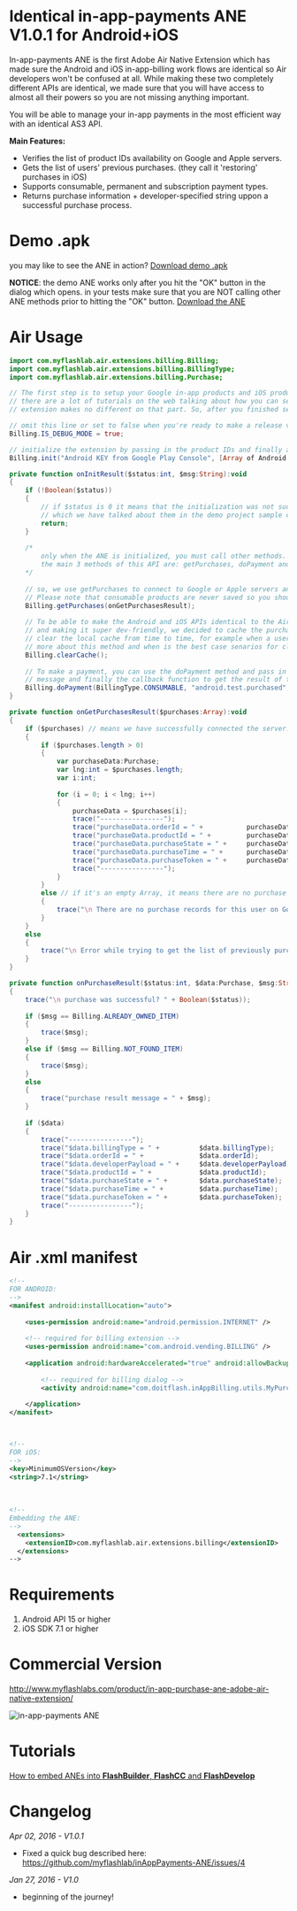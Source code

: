 # Identical in-app-payments ANE V1.0.1 for Android+iOS
In-app-payments ANE is the first Adobe Air Native Extension which has made sure the Android and iOS in-app-billing work flows are identical so Air developers won't be confused at all. While making these two completely different APIs are identical, we made sure that you will have access to almost all their powers so you are not missing anything important.

You will be able to manage your in-app payments in the most efficient way with an identical AS3 API.

**Main Features:**
* Verifies the list of product IDs availability on Google and Apple servers.
* Gets the list of users' previous purchases. (they call it 'restoring' purchases in iOS)
* Supports consumable, permanent and subscription payment types.
* Returns purchase information + developer-specified string uppon a successful purchase process.

# Demo .apk
you may like to see the ANE in action? [Download demo .apk](https://github.com/myflashlab/inAppPayments-ANE/tree/master/FD/dist)

**NOTICE**: the demo ANE works only after you hit the "OK" button in the dialog which opens. in your tests make sure that you are NOT calling other ANE methods prior to hitting the "OK" button.
[Download the ANE](https://github.com/myflashlab/inAppPayments-ANE/tree/master/FD/lib)

# Air Usage
```actionscript
import com.myflashlab.air.extensions.billing.Billing;
import com.myflashlab.air.extensions.billing.BillingType;
import com.myflashlab.air.extensions.billing.Purchase;

// The first step is to setup your Google in-app products and iOS products in your Google Play and iTunes Connect consoles.
// there are a lot of tutorials on the web talking about how you can setup your consoles with the product IDs and using this
// extension makes no different on that part. So, after you finished setting up your console, here's how you do the coding part.

// omit this line or set to false when you're ready to make a release version of your app. [When developing, make sure you are setting this to true]
Billing.IS_DEBUG_MODE = true;

// initialize the extension by passing in the product IDs and finally a callback function so you will know when the initialization process finishes.
Billing.init("Android KEY from Google Play Console", [Array of Android products], [Array of iOS products], callbackFunction);

private function onInitResult($status:int, $msg:String):void
{
	if (!Boolean($status))
	{
		// if $status is 0 it means that the initialization was not successful and this may happen because of many different reasons
		// which we have talked about them in the demo project sample codes. Please check FD/src/MainFinal.as file for more details.
		return;
	}
		
	/*
		only when the ANE is initialized, you must call other methods.
		the main 3 methods of this API are: getPurchases, doPayment and clearCache
	*/
	
	// so, we use getPurchases to connect to Google or Apple servers and restore the list of all previously purchased products.
	// Please note that consumable products are never saved so you should not expect to receive them with this method.
	Billing.getPurchases(onGetPurchasesResult);
	
	// To be able to make the Android and iOS APIs identical to the Air side and also to improve the extension performance 
	// and making it super dev-friendly, we decided to cache the purchase information. Considering this fact, you may need to
	// clear the local cache from time to time, for example when a user logouts from your app. Make sure to read the asdoc to know
	// more about this method and when is the best case senarios for clearing the cache.
	Billing.clearCache();
	
	// To make a payment, you can use the doPayment method and pass in the type of payment, the productID and an optional Payload
	// message and finally the callback function to get the result of the payment.
	Billing.doPayment(BillingType.CONSUMABLE, "android.test.purchased", "Payload CONSUMABLE", onPurchaseResult);
}

private function onGetPurchasesResult($purchases:Array):void
{
	if ($purchases) // means we have successfully connected the server.
	{
		if ($purchases.length > 0)
		{
			var purchaseData:Purchase;
			var lng:int = $purchases.length;
			var i:int;
			
			for (i = 0; i < lng; i++)
			{
				purchaseData = $purchases[i];
				trace("----------------");
				trace("purchaseData.orderId = " + 			purchaseData.orderId);
				trace("purchaseData.productId = " +			purchaseData.productId);
				trace("purchaseData.purchaseState = " +		purchaseData.purchaseState);
				trace("purchaseData.purchaseTime = " +		purchaseData.purchaseTime);
				trace("purchaseData.purchaseToken = " +		purchaseData.purchaseToken);
				trace("----------------");
			}
		}
		else // if it's an empty Array, it means there are no purchase records for this user on the server.
		{
			trace("\n There are no purchase records for this user on Google or Apple servers.");
		}
	}
	else
	{
		trace("\n Error while trying to get the list of previously purchased records.")
	}
}

private function onPurchaseResult($status:int, $data:Purchase, $msg:String):void
{
	trace("\n purchase was successful? " + Boolean($status));
	
	if ($msg == Billing.ALREADY_OWNED_ITEM)
	{
		trace($msg);
	}
	else if ($msg == Billing.NOT_FOUND_ITEM)
	{
		trace($msg);
	}
	else
	{
		trace("purchase result message = " + $msg);
	}
	
	if ($data)
	{
		trace("----------------");
		trace("$data.billingType = " + 			$data.billingType);
		trace("$data.orderId = " + 				$data.orderId);
		trace("$data.developerPayload = " + 	$data.developerPayload);
		trace("$data.productId = " +			$data.productId);
		trace("$data.purchaseState = " +		$data.purchaseState);
		trace("$data.purchaseTime = " +			$data.purchaseTime);
		trace("$data.purchaseToken = " +		$data.purchaseToken);
		trace("----------------");
	}
}
```

# Air .xml manifest
```xml
<!--
FOR ANDROID:
-->
<manifest android:installLocation="auto">
	
	<uses-permission android:name="android.permission.INTERNET" />
	
	<!-- required for billing extension -->
	<uses-permission android:name="com.android.vending.BILLING" />
	
	<application android:hardwareAccelerated="true" android:allowBackup="true">
		
		<!-- required for billing dialog -->
		<activity android:name="com.doitflash.inAppBilling.utils.MyPurchase" android:theme="@style/Theme.Transparent" />
		
	</application>
</manifest>



<!--
FOR iOS:
-->
<key>MinimumOSVersion</key>
<string>7.1</string>
	
	
	
<!--
Embedding the ANE:
-->
  <extensions>
	<extensionID>com.myflashlab.air.extensions.billing</extensionID>
  </extensions>
-->
```

# Requirements 
1. Android API 15 or higher
2. iOS SDK 7.1 or higher

# Commercial Version
http://www.myflashlabs.com/product/in-app-purchase-ane-adobe-air-native-extension/

![in-app-payments ANE](http://www.myflashlabs.com/wp-content/uploads/2015/12/product_adobe-air-ane-in-app-payments-595x738.jpg)

# Tutorials
[How to embed ANEs into **FlashBuilder**, **FlashCC** and **FlashDevelop**](https://www.youtube.com/watch?v=Oubsb_3F3ec&list=PL_mmSjScdnxnSDTMYb1iDX4LemhIJrt1O)  

# Changelog
*Apr 02, 2016 - V1.0.1*
* Fixed a quick bug described here: https://github.com/myflashlab/inAppPayments-ANE/issues/4

*Jan 27, 2016 - V1.0*
* beginning of the journey!
